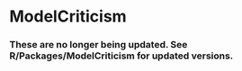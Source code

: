 # ModelCriticism

### These are no longer being updated. See R/Packages/ModelCriticism for updated versions.
